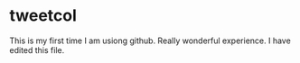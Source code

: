 # tweetcol
This is my first time I am usiong github.
Really wonderful experience.
I have edited this file.
